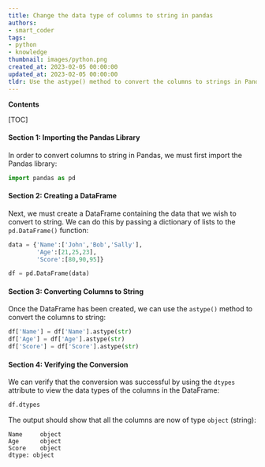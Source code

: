 ```yaml
---
title: Change the data type of columns to string in pandas
authors:
- smart_coder
tags:
- python
- knowledge
thumbnail: images/python.png
created_at: 2023-02-05 00:00:00
updated_at: 2023-02-05 00:00:00
tldr: Use the astype() method to convert the columns to strings in Pandas.
---
```


**Contents**

[TOC]

#### Section 1: Importing the Pandas Library

In order to convert columns to string in Pandas, we must first import the Pandas library:

```python
import pandas as pd
```

#### Section 2: Creating a DataFrame

Next, we must create a DataFrame containing the data that we wish to convert to string. We can do this by passing a dictionary of lists to the `pd.DataFrame()` function:

```python
data = {'Name':['John','Bob','Sally'],
        'Age':[21,25,23],
        'Score':[80,90,95]}

df = pd.DataFrame(data)
```

#### Section 3: Converting Columns to String

Once the DataFrame has been created, we can use the `astype()` method to convert the columns to string:

```python
df['Name'] = df['Name'].astype(str)
df['Age'] = df['Age'].astype(str)
df['Score'] = df['Score'].astype(str)
```

#### Section 4: Verifying the Conversion

We can verify that the conversion was successful by using the `dtypes` attribute to view the data types of the columns in the DataFrame:

```python
df.dtypes
```

The output should show that all the columns are now of type `object` (string):

```
Name     object
Age      object
Score    object
dtype: object
```
